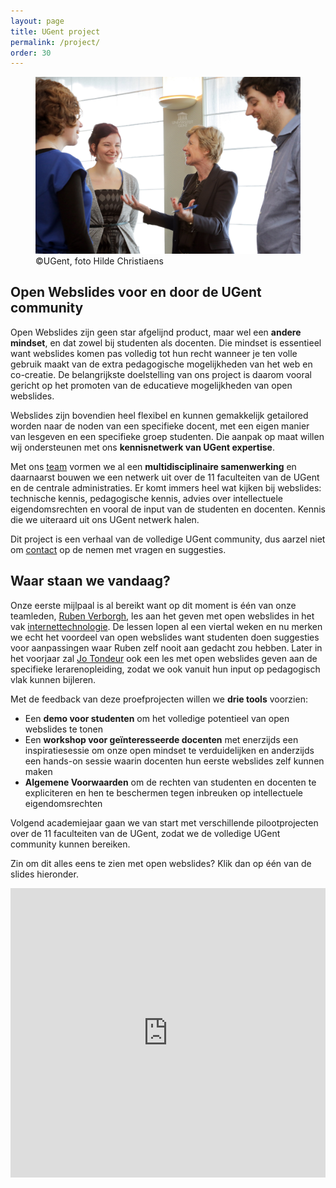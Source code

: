 ```yaml
---
layout: page
title: UGent project
permalink: /project/
order: 30
---
```


<figure>
  <img src="/images/TeamWithAnneDePaepe1.jpg" alt="">
  <figcaption>
    ©UGent, foto Hilde Christiaens
  </figcaption>
</figure>

Open Webslides voor en door de UGent community
--------

Open Webslides zijn geen star afgelijnd product, maar wel een **andere mindset**, en dat zowel bij studenten als docenten.
Die mindset is essentieel want webslides komen pas volledig tot hun recht wanneer je ten volle gebruik maakt 
van de extra pedagogische mogelijkheden van het web en co-creatie.
De belangrijkste doelstelling van ons project is daarom vooral gericht op het promoten van de educatieve mogelijkheden van open webslides.

Webslides zijn bovendien heel flexibel en kunnen gemakkelijk getailored worden naar de noden van een specifieke docent, 
met een eigen manier van lesgeven en een specifieke groep studenten. Die aanpak op maat willen wij ondersteunen met ons 
**kennisnetwerk van UGent expertise**.

Met ons <a href="/team/">team</a> vormen we al een **multidisciplinaire samenwerking** en daarnaarst bouwen we een netwerk uit
over de 11 faculteiten van de UGent en de centrale administraties. Er komt immers heel wat kijken bij webslides: technische kennis,
pedagogische kennis, advies over intellectuele eigendomsrechten en vooral de input van de studenten en docenten. 
Kennis die we uiteraard uit ons UGent netwerk halen.

Dit project is een verhaal van de volledige UGent community, dus aarzel niet om <a href="mailto:ruben.verborgh@ugent.be">contact</a> op de nemen met vragen en suggesties.


Waar staan we vandaag?
--------

Onze eerste mijlpaal is al bereikt want op dit moment is één van onze teamleden, <a href="/team/">Ruben Verborgh</a>, les aan het geven met open webslides
in het vak [internettechnologie](http://rubenverborgh.github.io/WebFundamentals/#). 
De lessen lopen al een viertal weken en nu merken we echt het voordeel van open webslides want studenten 
doen suggesties voor aanpassingen waar Ruben zelf nooit aan gedacht zou hebben.
Later in het voorjaar zal <a href="/team/">Jo Tondeur</a> ook een les met open webslides geven aan de specifieke lerarenopleiding, 
zodat we ook vanuit hun input op pedagogisch vlak kunnen bijleren.

Met de feedback van deze proefprojecten willen we **drie tools** voorzien:

* Een **demo voor studenten** om het volledige potentieel van open webslides te tonen
* Een **workshop voor geïnteresseerde docenten** met enerzijds een inspiratiesessie om onze open mindset te verduidelijken en 
anderzijds een hands-on sessie waarin docenten hun eerste webslides zelf kunnen maken
* **Algemene Voorwaarden** om de rechten van studenten en docenten te expliciteren en hen te beschermen tegen inbreuken op intellectuele eigendomsrechten

Volgend academiejaar gaan we van start met verschillende pilootprojecten over de 11 faculteiten van de UGent, 
zodat we de volledige UGent community kunnen bereiken.

Zin om dit alles eens te zien met open webslides? Klik dan op één van de slides hieronder.

<iframe name='iframe1' id="iframe1" frameborder="0" border="0" cellspacing="0" style="border-style: none;width: 100%; height: 463px;" scrolling="no"  src="http://rubenverborgh.github.io/InnoversityChallengeFinalPitch/"></iframe>

<!--
	<script src="http://ajax.googleapis.com/ajax/libs/jquery/1.7/jquery.min.js"></script>
	<script src="http://assets.annotateit.org/annotator/v1.1.0/annotator-full.min.js"></script>
	<link rel="stylesheet" href="http://assets.annotateit.org/annotator/v1.1.0/annotator.min.css">
	<script>    
	jQuery(function ($) {
	$('#content').annotator().annotator('setupPlugins');;
	}); 
	</script>
-->
